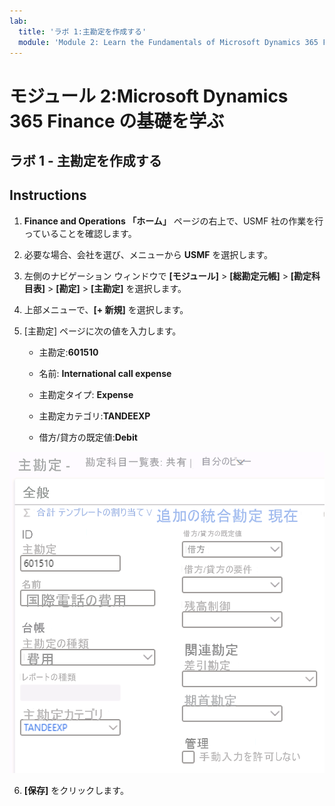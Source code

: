 ```yaml
---
lab:
  title: 'ラボ 1:主勘定を作成する'
  module: 'Module 2: Learn the Fundamentals of Microsoft Dynamics 365 Finance'
---
```

    
# <a name="module-2-learn-the-fundamentals-of-microsoft-dynamics-365-finance"></a>モジュール 2:Microsoft Dynamics 365 Finance の基礎を学ぶ
    
## <a name="lab-1---create-a-main-account"></a>ラボ 1 - 主勘定を作成する

## <a name="instructions"></a>Instructions

1. **Finance and Operations 「ホーム」** ページの右上で、USMF 社の作業を行っていることを確認します。

2. 必要な場合、会社を選び、メニューから **USMF** を選択します。

3. 左側のナビゲーション ウィンドウで **[モジュール]**  >  **[総勘定元帳]**  >  **[勘定科目表]**  >  **[勘定]**  >  **[主勘定]** を選択します。

4. 上部メニューで、**[+ 新規]** を選択します。

5. [主勘定] ページに次の値を入力します。

    - 主勘定:**601510**

    - 名前: **International call expense**

    - 主勘定タイプ: **Expense**

    - 主勘定カテゴリ:**TANDEEXP**

    - 借方/貸方の既定値:**Debit**

 ![主勘定 - 勘定科目表のスクリーンショット。手順 5 のフィールドが入力された共有ページ](./media/m-002-explore-general-ledgers-in-microsoft-dynamics-365-finance-03.png)

6. **[保存]** をクリックします。
